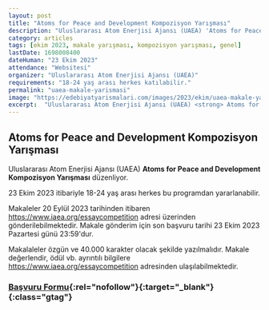 ```yaml
---
layout: post
title: "Atoms for Peace and Development Kompozisyon Yarışması"
description: "Uluslararası Atom Enerjisi Ajansı (UAEA) 'Atoms for Peace and Development Kompozisyon Yarışması' düzenliyor."
category: articles
tags: [ekim 2023, makale yarışması, kompozisyon yarışması, genel]
lastDate: 1698008400
dateHuman: "23 Ekim 2023"
attendance: "Websitesi"
organizer: "Uluslararası Atom Enerjisi Ajansı (UAEA)"
requirements: "18-24 yaş arası herkes katılabilir."
permalink: "uaea-makale-yarismasi"
image: "https://edebiyatyarismalari.com/images/2023/ekim/uaea-makale-yarismasi.jpg"
excerpt:  "Uluslararası Atom Enerjisi Ajansı (UAEA) <strong> Atoms for Peace and Development Kompozisyon Yarışması </strong> düzenliyor."
---
```


## Atoms for Peace and Development Kompozisyon Yarışması
Uluslararası Atom Enerjisi Ajansı (UAEA) **Atoms for Peace and Development Kompozisyon Yarışması** düzenliyor.  

23 Ekim 2023 itibariyle 18-24 yaş arası herkes bu programdan yararlanabilir.

Makaleler 20 Eylül 2023 tarihinden itibaren https://www.iaea.org/essaycompetition adresi üzerinden gönderilebilmektedir. Makale gönderim için son başvuru tarihi 23 Ekim 2023 Pazartesi günü 23:59'dur.

Makalaleler özgün ve 40.000 karakter olacak şekilde yazılmalıdır. Makale değerlendir, ödül vb. ayrıntılı bilgilere https://www.iaea.org/essaycompetition adresinden ulaşılabilmektedir.


### [Başvuru Formu](https://www.tenmak.gov.tr/uluslararasi-etkinlikler/3780-uaea-makale-yarismasi-atoms-for-peace-and-development.html/?ref=edebiyatyarismalari.com){:rel="nofollow"}{:target="_blank"}{:class="gtag"}